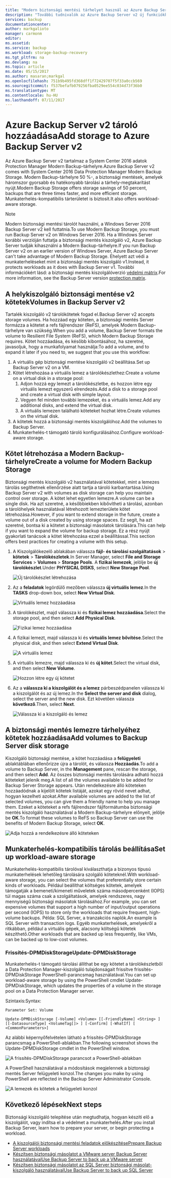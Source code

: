 ```yaml
---
title: "Modern biztonsági mentési tárhelyet használ az Azure Backup Server v2 |} Microsoft Docs"
description: "További tudnivalók az Azure Backup Server v2 új funkciókkal. A cikkből megtudhatja, hogyan lehet frissíteni a biztonsági mentés Server telepítését."
services: backup
documentationcenter: 
author: markgalioto
manager: carmonm
editor: 
ms.assetid: 
ms.service: backup
ms.workload: storage-backup-recovery
ms.tgt_pltfrm: na
ms.devlang: na
ms.topic: article
ms.date: 05/15/2017
ms.author: masaran;markgal
ms.openlocfilehash: 751b9b495fd368dff1f72429707f5f33a0ccb569
ms.sourcegitcommit: f537befafb079256fba0529ee554c034d73f36b0
ms.translationtype: MT
ms.contentlocale: hu-HU
ms.lasthandoff: 07/11/2017
---
```

# <a name="add-storage-to-azure-backup-server-v2"></a><span data-ttu-id="35a35-104">Azure Backup Server v2 tároló hozzáadása</span><span class="sxs-lookup"><span data-stu-id="35a35-104">Add storage to Azure Backup Server v2</span></span>

<span data-ttu-id="35a35-105">Az Azure Backup Server v2 tartalmaz a System Center 2016 adatok Protection Manager Modern Backup-tárhelyre.</span><span class="sxs-lookup"><span data-stu-id="35a35-105">Azure Backup Server v2 comes with System Center 2016 Data Protection Manager Modern Backup Storage.</span></span> <span data-ttu-id="35a35-106">Modern Backup-tárhelyre 50 %-, a biztonsági mentések, amelyek háromszor gyorsabb és hatékonyabb tárolási a tárhely-megtakarítást nyújt.</span><span class="sxs-lookup"><span data-stu-id="35a35-106">Modern Backup Storage offers storage savings of 50 percent, backups that are three times faster, and more efficient storage.</span></span> <span data-ttu-id="35a35-107">Munkaterhelés-kompatibilis tárterületet is biztosít.</span><span class="sxs-lookup"><span data-stu-id="35a35-107">It also offers workload-aware storage.</span></span> 

> [!NOTE]
> <span data-ttu-id="35a35-108">Modern biztonsági mentési tárolót használni, a Windows Server 2016 Backup Server v2 kell futtatnia.</span><span class="sxs-lookup"><span data-stu-id="35a35-108">To use Modern Backup Storage, you must run Backup Server v2 on Windows Server 2016.</span></span> <span data-ttu-id="35a35-109">Ha a Windows Server korábbi verzióján futtatja a biztonsági mentés kiszolgáló v2, Azure Backup Server tudják kihasználni a Modern Backup-tárhelyre.</span><span class="sxs-lookup"><span data-stu-id="35a35-109">If you run Backup Server v2 on an earlier version of Windows Server, Azure Backup Server can't take advantage of Modern Backup Storage.</span></span> <span data-ttu-id="35a35-110">Ehelyett azt védi a munkaterheléseket mint a biztonsági mentés kiszolgáló v1.</span><span class="sxs-lookup"><span data-stu-id="35a35-110">Instead, it protects workloads as it does with Backup Server v1.</span></span> <span data-ttu-id="35a35-111">További információkért lásd: a biztonsági mentés kiszolgálóverzió [védelmi mátrix](backup-mabs-protection-matrix.md).</span><span class="sxs-lookup"><span data-stu-id="35a35-111">For more information, see the Backup Server version [protection matrix](backup-mabs-protection-matrix.md).</span></span>

## <a name="volumes-in-backup-server-v2"></a><span data-ttu-id="35a35-112">A helykiszolgáló biztonsági mentése v2 kötetek</span><span class="sxs-lookup"><span data-stu-id="35a35-112">Volumes in Backup Server v2</span></span>

<span data-ttu-id="35a35-113">Tartalék kiszolgáló v2 tárolókötetek fogad el.</span><span class="sxs-lookup"><span data-stu-id="35a35-113">Backup Server v2 accepts storage volumes.</span></span> <span data-ttu-id="35a35-114">Ha hozzáad egy köteten, a biztonsági mentés Server formázza a kötetet a refs fájlrendszer (ReFS), amelyek Modern Backup-tárhelyre van szükség.</span><span class="sxs-lookup"><span data-stu-id="35a35-114">When you add a volume, Backup Server formats the volume to Resilient File System (ReFS), which Modern Backup Storage requires.</span></span> <span data-ttu-id="35a35-115">Kötet hozzáadása, és később kibontásához, ha szeretné, javasoljuk, hogy a munkafolyamat használja:</span><span class="sxs-lookup"><span data-stu-id="35a35-115">To add a volume, and to expand it later if you need to, we suggest that you use this workflow:</span></span>

1.  <span data-ttu-id="35a35-116">A virtuális gép biztonsági mentése kiszolgáló v2 beállítása.</span><span class="sxs-lookup"><span data-stu-id="35a35-116">Set up Backup Server v2 on a VM.</span></span>
2.  <span data-ttu-id="35a35-117">Kötet létrehozása a virtuális lemez a tárolókészlethez:</span><span class="sxs-lookup"><span data-stu-id="35a35-117">Create a volume on a virtual disk in a storage pool:</span></span>
    1.  <span data-ttu-id="35a35-118">Adjon hozzá egy lemezt a tárolókészletbe, és hozzon létre egy virtuális lemezt egyszerű elrendezés.</span><span class="sxs-lookup"><span data-stu-id="35a35-118">Add a disk to a storage pool and create a virtual disk with simple layout.</span></span>
    2.  <span data-ttu-id="35a35-119">Vegyen fel minden további lemezeket, és a virtuális lemez.</span><span class="sxs-lookup"><span data-stu-id="35a35-119">Add any additional disks, and extend the virtual disk.</span></span>
    3.  <span data-ttu-id="35a35-120">A virtuális lemezen található köteteket hozhat létre.</span><span class="sxs-lookup"><span data-stu-id="35a35-120">Create volumes on the virtual disk.</span></span>
3.  <span data-ttu-id="35a35-121">A kötetek hozzá a biztonsági mentés kiszolgálóhoz.</span><span class="sxs-lookup"><span data-stu-id="35a35-121">Add the volumes to Backup Server.</span></span>
4.  <span data-ttu-id="35a35-122">Munkaterhelés-t támogató tároló konfigurálásához.</span><span class="sxs-lookup"><span data-stu-id="35a35-122">Configure workload-aware storage.</span></span>

## <a name="create-a-volume-for-modern-backup-storage"></a><span data-ttu-id="35a35-123">Kötet létrehozása a Modern Backup-tárhelyre</span><span class="sxs-lookup"><span data-stu-id="35a35-123">Create a volume for Modern Backup Storage</span></span>

<span data-ttu-id="35a35-124">Biztonsági mentés kiszolgáló v2 használatával kötetekkel, mint a lemezes tárolás segíthetnek ellenőrzése alatt tartja a tároló karbantartása.</span><span class="sxs-lookup"><span data-stu-id="35a35-124">Using Backup Server v2 with volumes as disk storage can help you maintain control over storage.</span></span> <span data-ttu-id="35a35-125">A kötet lehet egyetlen lemezre.</span><span class="sxs-lookup"><span data-stu-id="35a35-125">A volume can be a single disk.</span></span> <span data-ttu-id="35a35-126">Ha azt szeretné, a későbbiekben kibővítheti a tárolási, azonban a tárolóhelyek használatával létrehozott lemezterülete kötet létrehozása.</span><span class="sxs-lookup"><span data-stu-id="35a35-126">However, if you want to extend storage in the future, create a volume out of a disk created by using storage spaces.</span></span> <span data-ttu-id="35a35-127">Ez segít, ha azt szeretné, bontsa ki a kötetet a biztonsági másolatok tárolására.</span><span class="sxs-lookup"><span data-stu-id="35a35-127">This can help if you want to expand the volume for backup storage.</span></span> <span data-ttu-id="35a35-128">Ez a rész nyújt gyakorlati tanácsok a kötet létrehozása ezzel a beállítással.</span><span class="sxs-lookup"><span data-stu-id="35a35-128">This section offers best practices for creating a volume with this setup.</span></span>

1. <span data-ttu-id="35a35-129">A Kiszolgálókezelő ablakában válassza **fájl- és tárolási szolgáltatások** > **kötetek** > **Tárolókészletek**.</span><span class="sxs-lookup"><span data-stu-id="35a35-129">In Server Manager, select **File and Storage Services** > **Volumes** > **Storage Pools**.</span></span> <span data-ttu-id="35a35-130">A **fizikai lemezek**, jelölje be **új tárolókészlet**.</span><span class="sxs-lookup"><span data-stu-id="35a35-130">Under **PHYSICAL DISKS**, select **New Storage Pool**.</span></span> 

    ![Új tárolókészlet létrehozása](./media/backup-mabs-add-storage/mabs-add-storage-1.png)

2. <span data-ttu-id="35a35-132">Az a **feladatok** legördülő mezőben válassza **új virtuális lemez**.</span><span class="sxs-lookup"><span data-stu-id="35a35-132">In the **TASKS** drop-down box, select **New Virtual Disk**.</span></span>

    ![Virtuális lemez hozzáadása](./media/backup-mabs-add-storage/mabs-add-storage-2.png)

3. <span data-ttu-id="35a35-134">A tárolókészlet, majd válassza ki és **fizikai lemez hozzáadása**.</span><span class="sxs-lookup"><span data-stu-id="35a35-134">Select the storage pool, and then select **Add Physical Disk**.</span></span>

    ![Fizikai lemez hozzáadása](./media/backup-mabs-add-storage/mabs-add-storage-3.png)

4. <span data-ttu-id="35a35-136">A fizikai lemezt, majd válassza ki és **virtuális lemez bővítése**.</span><span class="sxs-lookup"><span data-stu-id="35a35-136">Select the physical disk, and then select **Extend Virtual Disk**.</span></span>

    ![A virtuális lemez](./media/backup-mabs-add-storage/mabs-add-storage-4.png)

5. <span data-ttu-id="35a35-138">A virtuális lemezre, majd válassza ki és **új kötet**.</span><span class="sxs-lookup"><span data-stu-id="35a35-138">Select the virtual disk, and then select **New Volume**.</span></span>

    ![Hozzon létre egy új kötetet](./media/backup-mabs-add-storage/mabs-add-storage-5.png)

6. <span data-ttu-id="35a35-140">Az a **válassza ki a kiszolgálót és a lemez** párbeszédpanelen válassza ki a kiszolgálót és az új lemez.</span><span class="sxs-lookup"><span data-stu-id="35a35-140">In the **Select the server and disk** dialog, select the server and the new disk.</span></span> <span data-ttu-id="35a35-141">Ezt követően válassza **következő**.</span><span class="sxs-lookup"><span data-stu-id="35a35-141">Then, select **Next**.</span></span>

    ![Válassza ki a kiszolgáló és lemez](./media/backup-mabs-add-storage/mabs-add-storage-6.png)

## <a name="add-volumes-to-backup-server-disk-storage"></a><span data-ttu-id="35a35-143">A biztonsági mentés lemezre tárhelyéhez kötetek hozzáadása</span><span class="sxs-lookup"><span data-stu-id="35a35-143">Add volumes to Backup Server disk storage</span></span>

<span data-ttu-id="35a35-144">Kiszolgáló biztonsági mentése, a kötet hozzáadása a **felügyeleti** ablaktáblában ellenőrizze újra a tárolót, és válassza **Hozzáadás**.</span><span class="sxs-lookup"><span data-stu-id="35a35-144">To add a volume to Backup Server, in the **Management** pane, rescan the storage, and then select **Add**.</span></span> <span data-ttu-id="35a35-145">Az összes biztonsági mentés tárolására adható hozzá köteteket jelenik meg.</span><span class="sxs-lookup"><span data-stu-id="35a35-145">A list of all the volumes available to be added for Backup Server Storage appears.</span></span> <span data-ttu-id="35a35-146">Után rendelkezésre álló köteteken hozzáadódnak a kijelölt kötetek listáját, azokat egy rövid nevet adhat, hogyan kezelheti azokat.</span><span class="sxs-lookup"><span data-stu-id="35a35-146">After available volumes are added to the list of selected volumes, you can give them a friendly name to help you manage them.</span></span> <span data-ttu-id="35a35-147">Ezeket a köteteket a refs fájlrendszer fájlformátumba biztonsági mentés kiszolgáló használatával a Modern Backup-tárhelyre előnyeit, jelölje be **OK**.</span><span class="sxs-lookup"><span data-stu-id="35a35-147">To format these volumes to ReFS so Backup Server can use the benefits of Modern Backup Storage, select **OK**.</span></span>

![Adja hozzá a rendelkezésre álló köteteken](./media/backup-mabs-add-storage/mabs-add-storage-7.png)

## <a name="set-up-workload-aware-storage"></a><span data-ttu-id="35a35-149">Munkaterhelés-kompatibilis tárolás beállítása</span><span class="sxs-lookup"><span data-stu-id="35a35-149">Set up workload-aware storage</span></span>

<span data-ttu-id="35a35-150">Munkaterhelés-kompatibilis tárolóval kiválaszthatja a bizonyos típusú munkaterhelések lehetőleg tárolására szolgáló köteteknél.</span><span class="sxs-lookup"><span data-stu-id="35a35-150">With workload-aware storage, you can select the volumes that preferentially store certain kinds of workloads.</span></span> <span data-ttu-id="35a35-151">Például beállíthat költséges kötetek, amelyek támogatják a bemeneti/kimeneti műveletek száma másodpercenként (IOPS) túl magas száma csak a szolgáltatások, amelyek rendszeres, nagy mennyiségű biztonsági másolatok tárolásához.</span><span class="sxs-lookup"><span data-stu-id="35a35-151">For example, you can set expensive volumes that support a high number of input/output operations per second (IOPS) to store only the workloads that require frequent, high-volume backups.</span></span> <span data-ttu-id="35a35-152">Példa: SQL Server, a tranzakciós naplók.</span><span class="sxs-lookup"><span data-stu-id="35a35-152">An example is SQL Server with transaction logs.</span></span> <span data-ttu-id="35a35-153">Egyéb munkaterhelések, amelyekről a ritkábban, például a virtuális gépek, alacsony költségű kötetek készíthető.</span><span class="sxs-lookup"><span data-stu-id="35a35-153">Other workloads that are backed up less frequently, like VMs, can be backed up to low-cost volumes.</span></span>

### <a name="update-dpmdiskstorage"></a><span data-ttu-id="35a35-154">Frissítés-DPMDiskStorage</span><span class="sxs-lookup"><span data-stu-id="35a35-154">Update-DPMDiskStorage</span></span>

<span data-ttu-id="35a35-155">Munkaterhelés-t támogató tárolási állíthat be egy kötetet a tárolókészletből a Data Protection Manager-kiszolgáló tulajdonságait frissítve frissítés-DPMDiskStorage PowerShell-parancsmag használatával.</span><span class="sxs-lookup"><span data-stu-id="35a35-155">You can set up workload-aware storage by using the PowerShell cmdlet Update-DPMDiskStorage, which updates the properties of a volume in the storage pool on a Data Protection Manager server.</span></span>

<span data-ttu-id="35a35-156">Szintaxis:</span><span class="sxs-lookup"><span data-stu-id="35a35-156">Syntax:</span></span>

`Parameter Set: Volume`

```
Update-DPMDiskStorage [-Volume] <Volume> [[-FriendlyName] <String> ] [[-DatasourceType] <VolumeTag[]> ] [-Confirm] [-WhatIf] [ <CommonParameters>]
```
<span data-ttu-id="35a35-157">Az alábbi képernyőfelvételen látható a frissítés-DPMDiskStorage parancsmag a PowerShell-ablakban.</span><span class="sxs-lookup"><span data-stu-id="35a35-157">The following screenshot shows the Update-DPMDiskStorage cmdlet in the PowerShell window.</span></span>

![A frissítés-DPMDiskStorage parancsot a PowerShell-ablakban](./media/backup-mabs-add-storage/mabs-add-storage-8.png)

<span data-ttu-id="35a35-159">A PowerShell használatával a módosítások megjelennek a biztonsági mentés Server felügyeleti konzol.</span><span class="sxs-lookup"><span data-stu-id="35a35-159">The changes you make by using PowerShell are reflected in the Backup Server Administrator Console.</span></span>

![A lemezek és kötetek a felügyeleti konzol](./media/backup-mabs-add-storage/mabs-add-storage-9.png)

## <a name="next-steps"></a><span data-ttu-id="35a35-161">Következő lépések</span><span class="sxs-lookup"><span data-stu-id="35a35-161">Next steps</span></span>
<span data-ttu-id="35a35-162">Biztonsági kiszolgáló telepítése után megtudhatja, hogyan készíti elő a kiszolgálót, vagy indítsa el a védelmet a munkaterhelés.</span><span class="sxs-lookup"><span data-stu-id="35a35-162">After you install Backup Server, learn how to prepare your server, or begin protecting a workload.</span></span>

- [<span data-ttu-id="35a35-163">A kiszolgálói biztonsági mentési feladatok előkészítése</span><span class="sxs-lookup"><span data-stu-id="35a35-163">Prepare Backup Server workloads</span></span>](backup-azure-microsoft-azure-backup.md)
- [<span data-ttu-id="35a35-164">Készítsen biztonsági másolatot a VMware server Backup Server használatával</span><span class="sxs-lookup"><span data-stu-id="35a35-164">Use Backup Server to back up a VMware server</span></span>](backup-azure-backup-server-vmware.md)
- [<span data-ttu-id="35a35-165">Készítsen biztonsági másolatot az SQL Server biztonsági másolat-kiszolgáló használatával</span><span class="sxs-lookup"><span data-stu-id="35a35-165">Use Backup Server to back up SQL Server</span></span>](backup-azure-sql-mabs.md)

